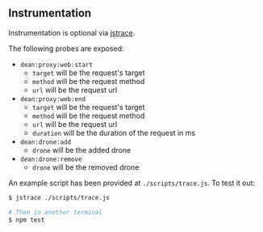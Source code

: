 ## Instrumentation

Instrumentation is optional via [jstrace](https://github.com/jstrace/jstrace).

The following probes are exposed:

- `dean:proxy:web:start`
  - `target` will be the request's target
  - `method` will be the request method
  - `url` will be the request url
- `dean:proxy:web:end`
  - `target` will be the request's target
  - `method` will be the request method
  - `url` will be the request url
  - `duration` will be the duration of the request in ms
- `dean:drone:add`
  - `drone` will be the added drone
- `dean:drone:remove`
  - `drone` will be the removed drone

An example script has been provided at `./scripts/trace.js`. To test it out:

```bash
$ jstrace ./scripts/trace.js

# Then in another terminal
$ npm test
```
